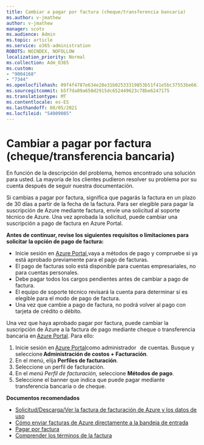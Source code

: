 ```yaml
---
title: Cambiar a pagar por factura (cheque/transferencia bancaria)
ms.author: v-jmathew
author: v-jmathew
manager: scotv
ms.audience: Admin
ms.topic: article
ms.service: o365-administration
ROBOTS: NOINDEX, NOFOLLOW
localization_priority: Normal
ms.collection: Adm_O365
ms.custom:
- "9004168"
- "7344"
ms.openlocfilehash: 09f4f4787e634e28e31b02533319853b51f41e5bc37553be6615c2389063818c
ms.sourcegitcommit: b5f7da89a650d2915dc652449623c78be6247175
ms.translationtype: MT
ms.contentlocale: es-ES
ms.lasthandoff: 08/05/2021
ms.locfileid: "54009085"
---
```

# <a name="switch-to-pay-by-invoice-checkwire-transfer"></a>Cambiar a pagar por factura (cheque/transferencia bancaria)

En función de la descripción del problema, hemos encontrado una solución para usted. La mayoría de los clientes pudieron resolver su problema por su cuenta después de seguir nuestra documentación.

Si cambias a pagar por factura, significa que pagarás la factura en un plazo de 30 días a partir de la fecha de la factura. Para ser elegible para pagar la suscripción de Azure mediante factura, envíe una solicitud al soporte técnico de Azure. Una vez aprobada la solicitud, puede cambiar una suscripción a pago de factura en Azure Portal.

**Antes de continuar, revise los siguientes requisitos o limitaciones para solicitar la opción de pago de factura:**

- Inicie sesión en [Azure Portal,](https://portal.azure.com/)vaya a métodos de pago y compruebe si ya está aprobado previamente para el pago de facturas.
- El pago de facturas solo está disponible para cuentas empresariales, no para cuentas personales.
- Debe pagar todos los cargos pendientes antes de cambiar a pago de factura.
- El equipo de soporte técnico revisará la cuenta para determinar si es elegible para el modo de pago de factura.
- Una vez que cambie a pago de factura, no podrá volver al pago con tarjeta de crédito o débito.

Una vez que haya aprobado pagar por factura, puede cambiar la suscripción de Azure a la factura de pago mediante cheque o transferencia bancaria en [Azure Portal](https://portal.azure.com/).
Para ello:

1. Inicie sesión en [Azure Portal](https://portal.azure.com/)como administrador   de cuentas. Busque y seleccione **Administración de costos + Facturación**.
2. En el menú, elija **Perfiles de facturación**.
3. Seleccione un perfil de facturación.
4. En el *menú Perfil de facturación,* seleccione **Métodos de pago**.
5. Seleccione el banner que indica que puede pagar mediante transferencia bancaria o de cheque.

**Documentos recomendados**

- [Solicitud/Descarga/Ver la factura de facturación de Azure y los datos de uso](https://docs.microsoft.com/azure/billing/billing-download-azure-invoice-daily-usage-date)
- [Cómo enviar facturas de Azure directamente a la bandeja de entrada](https://docs.microsoft.com/azure/billing/billing-download-azure-invoice-daily-usage-date)
- [Pagar por factura](https://docs.microsoft.com/azure/billing/billing-how-to-pay-by-invoice)
- [Comprender los términos de la factura](https://docs.microsoft.com/azure/billing/billing-understand-your-invoice)
